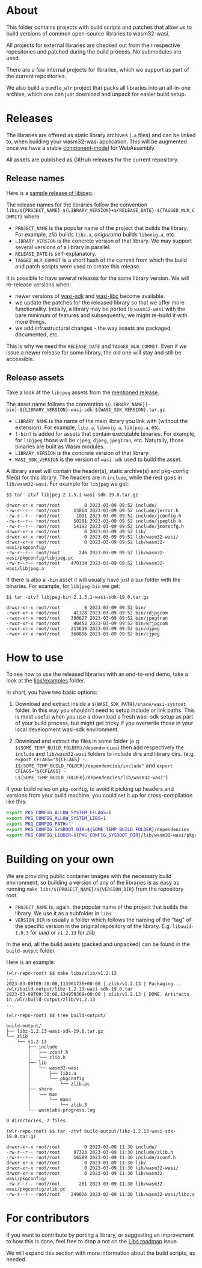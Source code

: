 # About

This folder contains projects with build scripts and patches that allow us to build versions of common open-source libraries to wasm32-wasi.

All projects for external libraries are checked out from their respective repositories and patched during the build process. No submodules are used.

There are a few internal projects for libraries, which we support as part of the current repositories.

We also build a `bundle_wlr` project that packs all libraries into an all-in-one archive, which one can just download and unpack for easier build setup.

# Releases

The libraries are offered as static library archives (`.a` files) and can be linked to, when building your wasm32-wasi application. This will be augmented once we have a stable [component-model](https://github.com/WebAssembly/component-model) for WebAssembly.

All assets are published as GitHub releases for the current repository.

## Release names

Here is a [sample release of libjpeg](https://github.com/assambar/webassembly-language-runtimes/releases/tag/libs%2Flibjpeg%2F2.1.5.1%2B20230308-9c87db9).

The release names for the libraries follow the convention `libs/${PROJECT_NAME}-${LIBRARY_VERSION}+${RELEASE_DATE}-${TAGGED_WLR_COMMIT}` where

 - `PROJECT_NAME` is the popular name of the project that builds the library. For example, *zlib* builds `libz.a`, *oniguruma* builds `libonig.a`, etc.
 - `LIBRARY_VERSION` is the concrete version of that library. We may support several versions of a library in parallel.
 - `RELEASE_DATE` is self-explanatory.
 - `TAGGED_WLR_COMMIT` is a short hash of the commit from which the build and patch scripts were used to create this release.

It is possible to have several releases for the same library version. We will re-release versions when:

 - newer versions of [wasi-sdk](https://github.com/WebAssembly/wasi-sdk) and [wasi-libc](https://github.com/WebAssembly/wasi-libc) become available.
 - we update the patches for the released library so that we offer more functionality. Initially, a library may be ported to `wasm32-wasi` with the bare minimum of features and subsequently, we might re-build it with more things.
 - we add infrastructural changes - the way assets are packaged, documented, etc.

This is why we need the `RELEASE_DATE` and `TAGGED_WLR_COMMIT`. Even if we issue a newer release for some library, the old one will stay and still be accessible.

## Release assets

Take a look at the `libjpeg` assets from the [mentioned release](https://github.com/assambar/webassembly-language-runtimes/releases/tag/libs%2Flibjpeg%2F2.1.5.1%2B20230308-9c87db9).

The asset name follows the convention `${LIBRARY_NAME}[-bin]-${LIBRARY_VERSION}-wasi-sdk-${WASI_SDK_VERSION}.tar.gz`

 - `LIBRARY_NAME` is the name of the main library you link with (without the extension). For example, `libz.a`, `libonig.a`, `libjpeg.a`, etc.
 - `[-bin]` is added for assets that contain executable binaries. For example, for `libjpeg` those will be `cjpeg`, `djpeg`, `jpegtran`, etc. Naturally, those binaries are built as Wasm modules.
 - `LIBRARY_VERSION` is the concrete version of that library.
 - `WASI_SDK_VERSION` is the version of `wasi-sdk` used to build the asset.

A library asset will contain the header(s), static archive(s) and pkg-config file(s) for this library. The headers are in `include`, while the rest goes in `lib/wasm32-wasi`. For example for `libjpeg` we get:

```shell-session
$$ tar -ztvf libjpeg-2.1.5.1-wasi-sdk-19.0.tar.gz

drwxr-xr-x root/root         0 2023-03-09 09:52 include/
-rw-r--r-- root/root     15864 2023-03-09 09:52 include/jerror.h
-rw-r--r-- root/root      1091 2023-03-09 09:52 include/jconfig.h
-rw-r--r-- root/root     50281 2023-03-09 09:52 include/jpeglib.h
-rw-r--r-- root/root     14192 2023-03-09 09:52 include/jmorecfg.h
drwxr-xr-x root/root         0 2023-03-09 09:52 lib/
drwxr-xr-x root/root         0 2023-03-09 09:52 lib/wasm32-wasi/
drwxr-xr-x root/root         0 2023-03-09 09:52 lib/wasm32-wasi/pkgconfig/
-rw-r--r-- root/root       246 2023-03-09 09:52 lib/wasm32-wasi/pkgconfig/libjpeg.pc
-rw-r--r-- root/root    470134 2023-03-09 09:52 lib/wasm32-wasi/libjpeg.a
```

If there is also a `-bin` asset it will usually have just a `bin` folder with the binaries. For example, for `libjpeg-bin` we get:

```shell-session
$$ tar -ztvf libjpeg-bin-2.1.5.1-wasi-sdk-19.0.tar.gz

drwxr-xr-x root/root         0 2023-03-09 09:52 bin/
-rwxr-xr-x root/root     41328 2023-03-09 09:52 bin/rdjpgcom
-rwxr-xr-x root/root    390627 2023-03-09 09:52 bin/jpegtran
-rwxr-xr-x root/root     40453 2023-03-09 09:52 bin/wrjpgcom
-rwxr-xr-x root/root    213619 2023-03-09 09:52 bin/djpeg
-rwxr-xr-x root/root    360896 2023-03-09 09:52 bin/cjpeg
```

# How to use

To see how to use the released libraries with an end-to-end demo, take a look at the [libs/examples](./examples/) folder.

In short, you have two basic options:

1. Download and extract inside a `${WASI_SDK_PATH}/share/wasi-sysroot` folder. In this way you shouldn't need to setup include or link paths. This is most useful when you use a download a fresh wasi-sdk setup as part of your build process, but might get tricky if you overwrite those in your local development wasi-sdk environment.

2. Download and extract the files in some folder (e.g. `${SOME_TEMP_BUILD_FOLDER}/dependencies`) then add respectively the `include` and `lib/wasm32-wasi` folders to include dirs and library dirs. (e.g. `export CFLAGS="${CFLAGS} -I${SOME_TEMP_BUILD_FOLDER}/dependencies/include"` and `export CFLAGS="${CFLAGS} -L${SOME_TEMP_BUILD_FOLDER}/dependencies/lib/wasm32-wasi"`)

 If your build relies on `pkg-config`, to avoid it picking up headers and versions from your build machine, you could set it up for cross-compilation like this:

```bash
export PKG_CONFIG_ALLOW_SYSTEM_CFLAGS=1
export PKG_CONFIG_ALLOW_SYSTEM_LIBS=1
export PKG_CONFIG_PATH=""
export PKG_CONFIG_SYSROOT_DIR=${SOME_TEMP_BUILD_FOLDER}/dependencies
export PKG_CONFIG_LIBDIR=${PKG_CONFIG_SYSROOT_DIR}/lib/wasm32-wasi/pkgconfig
```

# Building on your own

We are providing public container images with the necessary build environment, so building a version of any of the libraries is as easy as running `make libs/${PROJECT_NAME}/${VERSION_DIR}` from the repository root.

 - `PROJECT_NAME` is, again, the popular name of the project that builds the library. We use it as a subfolder in `libs`
 - `VERSION_DIR` is usually a folder which follows the naming of the "tag" of the specific version in the original repository of the library. E.g. `libuuid-1.0.3` for *uuid* or `v1.2.13` for *zlib*

In the end, all the build assets (packed and unpacked) can be found in the `build-output` folder.

Here is an example:

```shell-session
(wlr-repo-root) $$ make libs/zlib/v1.2.13
...
2023-03-09T09:30:08,113901736+00:00 | zlib/v1.2.13 | Packaging... /wlr/build-output/libz-1.2.13-wasi-sdk-19.0.tar
2023-03-09T09:30:08,134959368+00:00 | zlib/v1.2.13 | DONE. Artifacts in /wlr/build-output/zlib/v1.2.13
...

(wlr-repo-root) $$ tree build-output/

build-output/
├── libz-1.2.13-wasi-sdk-19.0.tar.gz
└── zlib
    └── v1.2.13
        ├── include
        │   ├── zconf.h
        │   └── zlib.h
        ├── lib
        │   └── wasm32-wasi
        │       ├── libz.a
        │       └── pkgconfig
        │           └── zlib.pc
        ├── share
        │   └── man
        │       └── man3
        │           └── zlib.3
        └── wasmlabs-progress.log

9 directories, 7 files

(wlr-repo-root) $$ tar -ztvf build-output/libz-1.2.13-wasi-sdk-19.0.tar.gz

drwxr-xr-x root/root         0 2023-03-09 11:30 include/
-rw-r--r-- root/root     97323 2023-03-09 11:30 include/zlib.h
-rw-r--r-- root/root     16589 2023-03-09 11:30 include/zconf.h
drwxr-xr-x root/root         0 2023-03-09 11:30 lib/
drwxr-xr-x root/root         0 2023-03-09 11:30 lib/wasm32-wasi/
drwxr-xr-x root/root         0 2023-03-09 11:30 lib/wasm32-wasi/pkgconfig/
-rw-r--r-- root/root       261 2023-03-09 11:30 lib/wasm32-wasi/pkgconfig/zlib.pc
-rw-r--r-- root/root    249026 2023-03-09 11:30 lib/wasm32-wasi/libz.a
```

# For contributors

If you want to contribute by porting a library, or suggesting an improvement to how this is done, feel free to drop a not on the [Libs roadmap](https://github.com/vmware-labs/webassembly-language-runtimes/issues/78) issue.

We will expand this section with more information about the build scripts, as needed.
